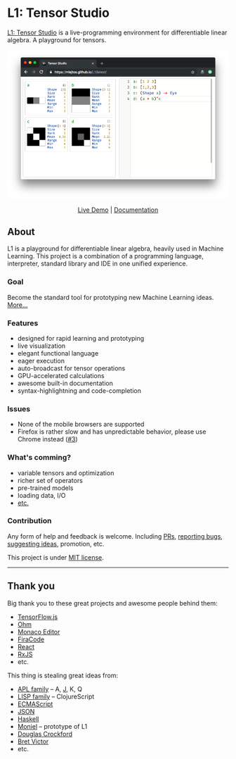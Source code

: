 # L1: Tensor Studio
[L1: Tensor Studio](https://mlajtos.github.io/L1/latest/) is a live-programming environment for differentiable linear algebra. A playground for tensors.

[![Screenshot](Screenshots/Screenshot3.png)](https://mlajtos.github.io/L1/latest/)

<p align="center"><a href="https://mlajtos.github.io/L1/latest/">Live Demo</a> | <a href="https://mlajtos.github.io/L1/latest/#OjpTZWxm">Documentation</a></p>

## About

L1 is a playground for differentiable linear algebra, heavily used in Machine Learning. This project is a combination of a programming language, interpreter, standard library and IDE in one unified experience.

### Goal

Become the standard tool for prototyping new Machine Learning ideas. [More...](GOAL.md)

### Features
* designed for rapid learning and prototyping
* live visualization
* elegant functional language
* eager execution
* auto-broadcast for tensor operations
* GPU-accelerated calculations
* awesome built-in documentation
* syntax-highlightning and code-completion

### Issues
* None of the mobile browsers are supported
* Firefox is rather slow and has unpredictable behavior, please use Chrome instead ([#3](https://github.com/mlajtos/L1/issues/3))

### What's comming?
* variable tensors and optimization
* richer set of operators
* pre-trained models
* loading data, I/O
* [etc.](https://github.com/mlajtos/L1/blob/master/TODO.md)

### Contribution

Any form of help and feedback is welcome. Including [PRs](CONTRIBUTING.md), [reporting bugs](https://github.com/mlajtos/L1/issues/new), [suggesting ideas](https://github.com/mlajtos/L1/issues/new), promotion,  etc.

This project is under [MIT license](LICENSE).

---

## Thank you

Big thank you to these great projects and awesome people behind them:
- [TensorFlow.js](https://github.com/tensorflow/tfjs)
- [Ohm](https://github.com/harc/ohm)
- [Monaco Editor](https://github.com/Microsoft/monaco-editor)
- [FiraCode](https://github.com/tonsky/FiraCode)
- [React](https://github.com/facebook/react)
- [RxJS](https://github.com/Reactive-Extensions/RxJS)
- etc.

This thing is stealing great ideas from:
- [APL family](https://en.wikipedia.org/wiki/APL_(programming_language)) – A, [J](https://en.wikipedia.org/wiki/J_(programming_language)), K, Q
- [LISP family](https://en.wikipedia.org/wiki/Lisp_(programming_language)) – ClojureScript
- [ECMAScript](https://en.wikipedia.org/wiki/JavaScript)
- [JSON](https://www.json.org/)
- [Haskell](https://en.wikipedia.org/wiki/Haskell_(programming_language))
- [Moniel](https://github.com/mlajtos/moniel) – prototype of L1
- [Douglas Crockford](https://www.youtube.com/watch?v=NPB34lDZj3E)
- [Bret Victor](https://vimeo.com/36579366)
- etc.
